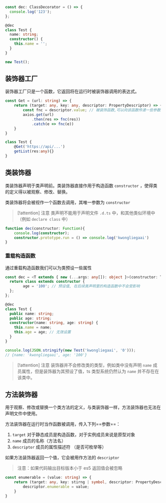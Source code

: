 
```ts
const dec: ClassDecorator = () => {
  console.log('123');
};

@dec
class Test {
  name: string;
  constructor() {
    this.name = '';
  }
}

new Test();
```

## 装饰器工厂

装饰器工厂只是一个函数，它返回将在运行时被装饰器调用的表达式。


```ts
const Get = (url: string) => {
	return (target: any, key: any, descriptor: PropertyDescriptor) => {
		const fnc = descriptor.value; // 被装饰函数,可以向该函数传递一些参数数据
		axios.get(url)
			.then(res => fnc(res))
			.catch(e => fnc(e))
	}
}

class Test {
	@Get('https://api/...')
	getList(res:any){}
}
```

## 类装饰器

类装饰器声明于类声明前。类装饰器直接作用于构造函数 `constructor` ，使得类的定义得以被观察、修改、替换。

类装饰器将会被视作一个函数去调用，其唯一参数为 `constructor`

> [!attention] 注意
> 类声明不能用于声明文件 `.d.ts` 中，和其他类似环境中（例如 `declare class` 中）

```ts
function dec(constructor: Function){
	console.log(constructor);
	constructor.prototype.run = () => console.log('kwongliegaai')
}
```

### 重载构造函数

通过重载构造函数我们可以为类预设一些属性

```ts
const dec = <T extends { new (...args: any[]): object }>(constructor: T) => {
  return class extends constructor {
		age = '100'; // 预设值, 在后续类声明里的构造函数中不会受影响
  };
};

@dec
class Test {
  public name: string;
  public age: string;
  constructor(name: string, age: string) {
    this.name = name;
    this.age = age; // 无效设置
  }
}

console.log(JSON.stringify(new Test('kwongliegaai', '0')));
// {name: 'kwongliegaai', age: '100'}
```


> [!attention] 注意
> 装饰器并不会修改类的类型，例如类中没有声明 `name` 成员属性，但是装饰器为其预设了值，ts 类型系统仍然认为 `name` 并不存在在该类中。

## 方法装饰器

用于观察、修改或替换一个类方法的定义，与类装饰器一样，方法装饰器也无法在声明文件中使用。

方法装饰器在运行时当作函数被调用，传入下列==参数==：

1. `target` 对于静态成员是构造函数，对于实例成员来说是原型对象
2. `name` 成员的名称（方法名）
3.  `descriptor` 成员的属性描述符 （是否可枚举等）

如果方法装饰器返回一个值，它会被用作方法的 `descriptor`

> 注意：如果代码输出目标版本小于 es5 返回值会被忽略 

```ts
const enumerable = (value: string) => {
	return (target: any, key: stirng | symbol, descriptor: PropertyDescriptor) => {
		descriptor.enumerable = value;
	}
}
```



